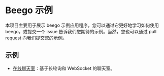 # Beego 示例

本项目主要用于展示 beego 示例应用程序，您可以通过它更好地学习如何使用 beego，或提交一个 issue 告诉我们您期待的示例。当然，您也可以通过 pull request 向我们提交您的示例。

## 示例

- [在线聊天室](WebIM/README_ZH.md)：基于长轮询和 WebSocket 的聊天室。
